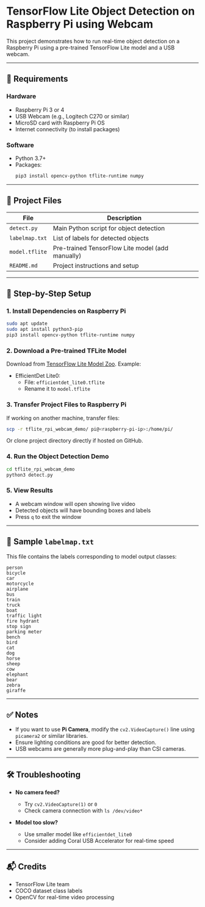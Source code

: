
# TensorFlow Lite Object Detection on Raspberry Pi using Webcam

This project demonstrates how to run real-time object detection on a Raspberry Pi using a pre-trained TensorFlow Lite model and a USB webcam.

---

## 🧰 Requirements

### Hardware
- Raspberry Pi 3 or 4
- USB Webcam (e.g., Logitech C270 or similar)
- MicroSD card with Raspberry Pi OS
- Internet connectivity (to install packages)

### Software
- Python 3.7+
- Packages:
    ```bash
    pip3 install opencv-python tflite-runtime numpy
    ```

---

## 📁 Project Files

| File           | Description                                      |
|----------------|--------------------------------------------------|
| `detect.py`    | Main Python script for object detection          |
| `labelmap.txt` | List of labels for detected objects              |
| `model.tflite` | Pre-trained TensorFlow Lite model (add manually) |
| `README.md`    | Project instructions and setup                   |

---

## 🧠 Step-by-Step Setup

### 1. Install Dependencies on Raspberry Pi

```bash
sudo apt update
sudo apt install python3-pip
pip3 install opencv-python tflite-runtime numpy
```

### 2. Download a Pre-trained TFLite Model

Download from [TensorFlow Lite Model Zoo](https://www.tensorflow.org/lite/models/object_detection/overview). Example:

- EfficientDet Lite0:
    - File: `efficientdet_lite0.tflite`
    - Rename it to `model.tflite`

### 3. Transfer Project Files to Raspberry Pi

If working on another machine, transfer files:

```bash
scp -r tflite_rpi_webcam_demo/ pi@<raspberry-pi-ip>:/home/pi/
```

Or clone project directory directly if hosted on GitHub.

### 4. Run the Object Detection Demo

```bash
cd tflite_rpi_webcam_demo
python3 detect.py
```

### 5. View Results

- A webcam window will open showing live video
- Detected objects will have bounding boxes and labels
- Press `q` to exit the window

---

## 📝 Sample `labelmap.txt`

This file contains the labels corresponding to model output classes:

```
person
bicycle
car
motorcycle
airplane
bus
train
truck
boat
traffic light
fire hydrant
stop sign
parking meter
bench
bird
cat
dog
horse
sheep
cow
elephant
bear
zebra
giraffe
```

---

## ✅ Notes

- If you want to use **Pi Camera**, modify the `cv2.VideoCapture()` line using `picamera2` or similar libraries.
- Ensure lighting conditions are good for better detection.
- USB webcams are generally more plug-and-play than CSI cameras.

---

## 🛠️ Troubleshooting

- **No camera feed?**
    - Try `cv2.VideoCapture(1)` or `0`
    - Check camera connection with `ls /dev/video*`

- **Model too slow?**
    - Use smaller model like `efficientdet_lite0`
    - Consider adding Coral USB Accelerator for real-time speed

---

## 📬 Credits

- TensorFlow Lite team
- COCO dataset class labels
- OpenCV for real-time video processing
